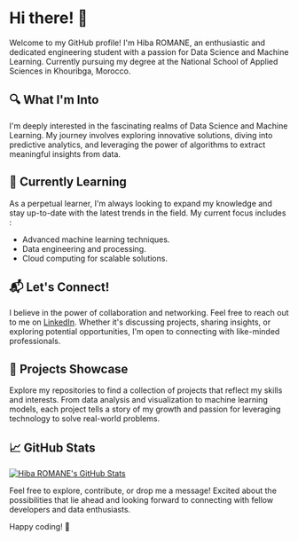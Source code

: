 # Hi there! 👋

Welcome to my GitHub profile! I'm Hiba ROMANE, an enthusiastic and dedicated engineering student with a passion for Data Science and Machine Learning. Currently pursuing my degree at the National School of Applied Sciences in Khouribga, Morocco.

## 🔍 What I'm Into

I'm deeply interested in the fascinating realms of Data Science and Machine Learning. My journey involves exploring innovative solutions, diving into predictive analytics, and leveraging the power of algorithms to extract meaningful insights from data.

## 🌱 Currently Learning

As a perpetual learner, I'm always looking to expand my knowledge and stay up-to-date with the latest trends in the field. My current focus includes :

- Advanced machine learning techniques.
- Data engineering and processing.
- Cloud computing for scalable solutions.

## 📬 Let's Connect!

I believe in the power of collaboration and networking. Feel free to reach out to me on [LinkedIn](https://www.linkedin.com/in/hiba-romane-7b7099225/). Whether it's discussing projects, sharing insights, or exploring potential opportunities, I'm open to connecting with like-minded professionals.

## 🚀 Projects Showcase

Explore my repositories to find a collection of projects that reflect my skills and interests. From data analysis and visualization to machine learning models, each project tells a story of my growth and passion for leveraging technology to solve real-world problems.

## 📈 GitHub Stats

[![Hiba ROMANE's GitHub Stats](https://github-readme-stats.vercel.app/api?username=HibaROMANE&show_icons=true&theme=radical)](https://github.com/anuraghazra/github-readme-stats)

Feel free to explore, contribute, or drop me a message! Excited about the possibilities that lie ahead and looking forward to connecting with fellow developers and data enthusiasts.

Happy coding! 🚀

